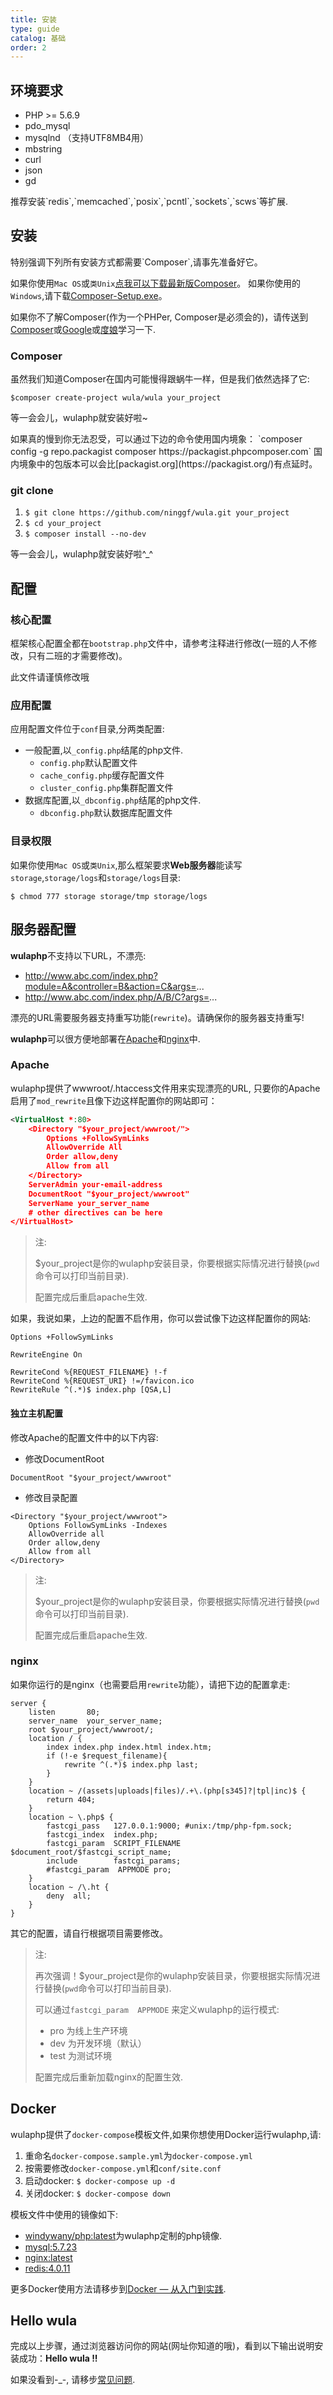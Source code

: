 ```yaml
---
title: 安装
type: guide
catalog: 基础
order: 2
---
```


## 环境要求

- PHP >= 5.6.9
- pdo_mysql
- mysqlnd （支持UTF8MB4用）
- mbstring
- curl
- json
- gd

<p class="tip">
推荐安装`redis`,`memcached`,`posix`,`pcntl`,`sockets`,`scws`等扩展.
</p>

## 安装
<p class="tip">
特别强调下列所有安装方式都需要`Composer`,请事先准备好它。

如果你使用`Mac OS`或`类Unix`[点我可以下载最新版Composer](https://getcomposer.org/download/)。
如果你使用的`Windows`,请下载[Composer-Setup.exe](https://getcomposer.org/Composer-Setup.exe)。

如果你不了解Composer(作为一个PHPer, Composer是必须会的)，请传送到[Composer](https://getcomposer.org/)或[Google](https://www.google.com/#q=composer)或[度娘](https://www.baidu.com/s?wd=composer)学习一下.
</p>

### Composer
虽然我们知道Composer在国内可能慢得跟蜗牛一样，但是我们依然选择了它:

`$composer create-project wula/wula your_project`

等一会会儿，wulaphp就安装好啦~

<p class="tip">
如果真的慢到你无法忍受，可以通过下边的命令使用国内境象：
`composer config -g repo.packagist composer https://packagist.phpcomposer.com`
国内境象中的包版本可以会比[packagist.org](https://packagist.org/)有点延时。
</p>

### git clone

1. `$ git clone https://github.com/ninggf/wula.git your_project`
2. `$ cd your_project`
3. `$ composer install --no-dev`

等一会会儿，wulaphp就安装好啦^_^

## 配置

### 核心配置
框架核心配置全都在`bootstrap.php`文件中，请参考注释进行修改(一班的人不修改，只有二班的才需要修改)。
<p class="tip">
此文件请谨慎修改哦
</p>

### 应用配置
应用配置文件位于`conf`目录,分两类配置:
* 一般配置,以`_config.php`结尾的php文件.
    * `config.php`默认配置文件
    * `cache_config.php`缓存配置文件
    * `cluster_config.php`集群配置文件
* 数据库配置,以`_dbconfig.php`结尾的php文件.
    * `dbconfig.php`默认数据库配置文件

### 目录权限
如果你使用`Mac OS`或`类Unix`,那么框架要求**Web服务器**能读写`storage`,`storage/logs`和`storage/logs`目录:

`$ chmod 777 storage storage/tmp storage/logs`

## 服务器配置

**wulaphp**不支持以下URL，不漂亮:

* http://www.abc.com/index.php?module=A&controller=B&action=C&args=...
* http://www.abc.com/index.php/A/B/C?args=...

漂亮的URL需要服务器支持重写功能(`rewrite`)。请确保你的服务器支持重写! 

**wulaphp**可以很方便地部署在[Apache](#Apache)和[nginx](#nginx)中.

### Apache

wulaphp提供了wwwroot/.htaccess文件用来实现漂亮的URL, 只要你的Apache启用了`mod_rewrite`且像下边这样配置你的网站即可：

``` xml
<VirtualHost *:80>
    <Directory "$your_project/wwwroot/">
        Options +FollowSymLinks
        AllowOverride All
        Order allow,deny
        Allow from all
    </Directory>
    ServerAdmin your-email-address
    DocumentRoot "$your_project/wwwroot"
    ServerName your_server_name
    # other directives can be here
</VirtualHost>
```
> 注:
>
> $your_project是你的wulaphp安装目录，你要根据实际情况进行替换(`pwd`命令可以打印当前目录).
> 
> 配置完成后重启apache生效.

如果，我说如果，上边的配置不启作用，你可以尝试像下边这样配置你的网站:

```
Options +FollowSymLinks

RewriteEngine On

RewriteCond %{REQUEST_FILENAME} !-f 
RewriteCond %{REQUEST_URI} !=/favicon.ico
RewriteRule ^(.*)$ index.php [QSA,L]
```

#### 独立主机配置
修改Apache的配置文件中的以下内容:
- 修改DocumentRoot
```
DocumentRoot "$your_project/wwwroot"
```
- 修改目录配置
```
<Directory "$your_project/wwwroot">
    Options FollowSymLinks -Indexes
    AllowOverride all
    Order allow,deny
    Allow from all
</Directory>
```

> 注:
>
> $your_project是你的wulaphp安装目录，你要根据实际情况进行替换(`pwd`命令可以打印当前目录).
> 
> 配置完成后重启apache生效.

### nginx
如果你运行的是nginx（也需要启用`rewrite`功能），请把下边的配置拿走:

```
server {
    listen       80;
    server_name  your_server_name;
    root $your_project/wwwroot/;
    location / {
        index index.php index.html index.htm;
        if (!-e $request_filename){
            rewrite ^(.*)$ index.php last;
        }
    }
    location ~ /(assets|uploads|files)/.+\.(php[s345]?|tpl|inc)$ {
        return 404;
    }        
    location ~ \.php$ {
        fastcgi_pass   127.0.0.1:9000; #unix:/tmp/php-fpm.sock;
        fastcgi_index  index.php;
        fastcgi_param  SCRIPT_FILENAME  $document_root/$fastcgi_script_name;
        include        fastcgi_params;
        #fastcgi_param  APPMODE pro;
    }
    location ~ /\.ht {
        deny  all;
    }
}
```
其它的配置，请自行根据项目需要修改。

> 注:
>
> 再次强调！$your_project是你的wulaphp安装目录，你要根据实际情况进行替换(`pwd`命令可以打印当前目录).
> 
> 可以通过`fastcgi_param  APPMODE` 来定义wulaphp的运行模式:
>   * pro 为线上生产环境
>   * dev 为开发环境（默认）
>   * test 为测试环境
> 
> 配置完成后重新加载nginx的配置生效.

## Docker

wulaphp提供了`docker-compose`模板文件,如果你想使用Docker运行wulaphp,请:
1. 重命名`docker-compose.sample.yml`为`docker-compose.yml`
2. 按需要修改`docker-compose.yml`和`conf/site.conf`
3. 启动docker: `$ docker-compose up -d`
4. 关闭docker: `$ docker-compose down`

模板文件中使用的镜像如下:
* [windywany/php:latest](https://hub.docker.com/r/windywany/php/)为wulaphp定制的php镜像.
* [mysql:5.7.23](https://hub.docker.com/_/mysql/)
* [nginx:latest](https://hub.docker.com/_/nginx/)
* [redis:4.0.11](https://hub.docker.com/_/redis/)

更多Docker使用方法请移步到[Docker — 从入门到实践](https://yeasy.gitbooks.io/docker_practice/content/).

## Hello wula

完成以上步骤，通过浏览器访问你的网站(网址你知道的哦)，看到以下输出说明安装成功：**Hello wula !!**

如果没看到-_-, 请移步[常见问题](../faq.html).